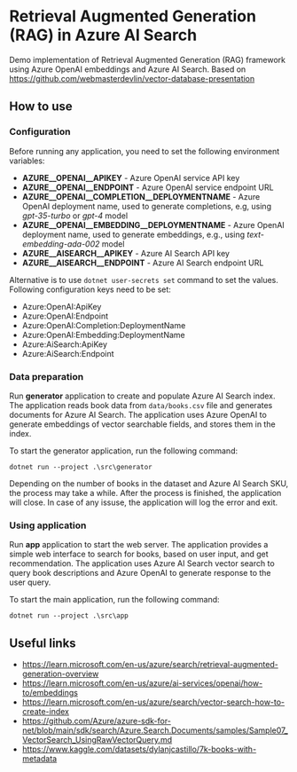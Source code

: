 # Retrieval Augmented Generation (RAG) in Azure AI Search
Demo implementation of Retrieval Augmented Generation (RAG) framework using Azure OpenAI embeddings and Azure AI Search. Based on
https://github.com/webmasterdevlin/vector-database-presentation

## How to use
### Configuration
Before running any application, you need to set the following environment variables:
* **AZURE__OPENAI__APIKEY** - Azure OpenAI service API key
* **AZURE__OPENAI__ENDPOINT** - Azure OpenAI service endpoint URL
* **AZURE__OPENAI__COMPLETION__DEPLOYMENTNAME** - Azure OpenAI deployment name, used to generate completions, e.g, using _gpt-35-turbo_ or _gpt-4_ model
* **AZURE__OPENAI__EMBEDDING__DEPLOYMENTNAME** - Azure OpenAI deployment name, used to generate embeddings, e.g., using _text-embedding-ada-002_ model
* **AZURE__AISEARCH__APIKEY** - Azure AI Search API key
* **AZURE__AISEARCH__ENDPOINT** - Azure AI Search endpoint URL

Alternative is to use `dotnet user-secrets set` command to set the values. Following configuration keys need to be set:
* Azure:OpenAI:ApiKey
* Azure:OpenAI:Endpoint
* Azure:OpenAI:Completion:DeploymentName
* Azure:OpenAI:Embedding:DeploymentName
* Azure:AiSearch:ApiKey
* Azure:AiSearch:Endpoint

### Data preparation

Run **generator** application to create and populate Azure AI Search index. The application reads book data from `data/books.csv` file and generates documents for Azure AI Search. The application uses Azure OpenAI to generate embeddings of vector searchable fields, and stores them in the index.

To start the generator application, run the following command:
```shell
dotnet run --project .\src\generator
```

Depending on the number of books in the dataset and Azure AI Search SKU, the process may take a while. After the process is finished, the application will close. In case of any issuse, the application will log the error and exit.

### Using application
Run **app** application to start the web server. The application provides a simple web interface to search for books, based on user input, and get recommendation. The application uses Azure AI Search vector search to query book descriptions and Azure OpenAI to generate response to the user query.

To start the main application, run the following command:
```shell
dotnet run --project .\src\app
```

## Useful links
* https://learn.microsoft.com/en-us/azure/search/retrieval-augmented-generation-overview
* https://learn.microsoft.com/en-us/azure/ai-services/openai/how-to/embeddings
* https://learn.microsoft.com/en-us/azure/search/vector-search-how-to-create-index
* https://github.com/Azure/azure-sdk-for-net/blob/main/sdk/search/Azure.Search.Documents/samples/Sample07_VectorSearch_UsingRawVectorQuery.md
* https://www.kaggle.com/datasets/dylanjcastillo/7k-books-with-metadata
